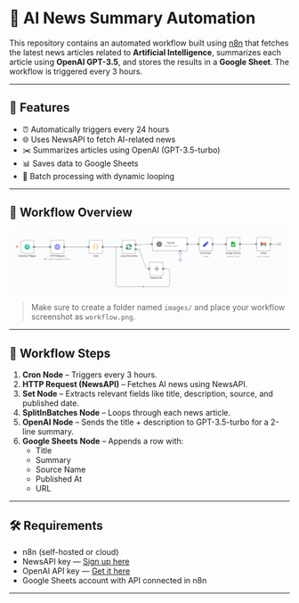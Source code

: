 # 📰 AI News Summary Automation

This repository contains an automated workflow built using [n8n](https://n8n.io/) that fetches the latest news articles related to **Artificial Intelligence**, summarizes each article using **OpenAI GPT-3.5**, and stores the results in a **Google Sheet**. The workflow is triggered every 3 hours.

---

## 📌 Features

- ⏰ Automatically triggers every 24 hours
- 🌐 Uses NewsAPI to fetch AI-related news
- ✂️ Summarizes articles using OpenAI (GPT-3.5-turbo)
- 📊 Saves data to Google Sheets
- 🔁 Batch processing with dynamic looping

---

## 🧩 Workflow Overview

![AI News Summary Workflow](assets/AI_news_summary_workflow.png)

> Make sure to create a folder named `images/` and place your workflow screenshot as `workflow.png`.

---

## 🧪 Workflow Steps

1. **Cron Node** – Triggers every 3 hours.
2. **HTTP Request (NewsAPI)** – Fetches AI news using NewsAPI.
3. **Set Node** – Extracts relevant fields like title, description, source, and published date.
4. **SplitInBatches Node** – Loops through each news article.
5. **OpenAI Node** – Sends the title + description to GPT-3.5-turbo for a 2-line summary.
6. **Google Sheets Node** – Appends a row with:  
   - Title  
   - Summary  
   - Source Name  
   - Published At  
   - URL

---

## 🛠️ Requirements

- n8n (self-hosted or cloud)
- NewsAPI key — [Sign up here](https://newsapi.org/)
- OpenAI API key — [Get it here](https://platform.openai.com/)
- Google Sheets account with API connected in n8n

---

